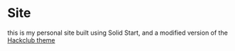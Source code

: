 # Site

this is my personal site built using Solid Start, and a modified version of the [Hackclub theme](https://css.hackclub.com)
